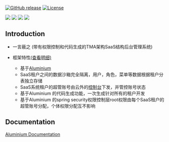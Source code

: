 [![GitHub release](https://img.shields.io/badge/release-1.0.0-28a745.svg)](https://github.com/0nebean/com.alibaba.druid-0nebean.custom/releases)
[![License](https://img.shields.io/badge/license-Apache%202-4EB1BA.svg)](https://www.apache.org/licenses/LICENSE-2.0.html)

![](https://img.shields.io/badge/belong_to-chemical--el-yellowgreen.svg)
![](https://img.shields.io/badge/support-onebean--data-red.svg)
![](https://img.shields.io/badge/dependency-spring--15.20-blue.svg)
![](https://img.shields.io/badge/middleware-mysql-lightgrey.svg)



Introduction
---
- 一言蔽之 (带有权限控制和代码生成的TMA架构SaaS结构后台管理系统)


- 框架特性[(查看明细)](https://github.com/0nebean/Aluminium/wiki/%E6%A1%86%E6%9E%B6%E7%89%B9%E6%80%A7)
  - 基于[Aluminium](https://0nebean.github.io/Aluminium/)
  - SaaS租户之间的数据沙箱完全隔离，用户，角色，菜单等数据根据租户分表独立存储
  - SaaS系统租户的超管账号由云外的[控制台](https://baidu.com)下发，并管控账号状态
  - 基于Aluminium 的代码生成功能，一次生成针对所有的租户开发
  - 基于Aluminium 的spring security权限控制层root权限由每个SaaS租户的超管账号分配，个体权限分配互不影响
  
 
Documentation
---
[Aluminium Documentation](https://github.com/0nebean/Aluminium/wiki)
